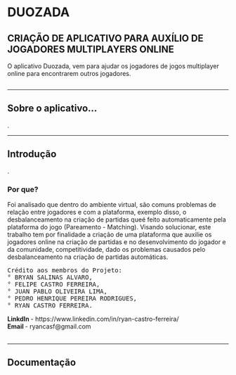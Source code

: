 <h1>DUOZADA</h1>
<h2>CRIAÇÃO DE APLICATIVO PARA AUXÍLIO DE JOGADORES
MULTIPLAYERS ONLINE</h2>
<p>O aplicativo Duozada, vem para ajudar os jogadores de jogos multiplayer online para
encontrarem outros jogadores.</p>
<img src="">

<hr>
<h2>Sobre o aplicativo...</h2>
<p>.</p>

<hr>
<h2>Introdução</h2>
<p>.</p>

<h3>Por que?</h3>
<p>Foi analisado que dentro do ambiente virtual, são comuns problemas de relação entre jogadores e com a plataforma, exemplo disso, o desbalanceamento na criação de partidas queé feito automaticamente pela plataforma do jogo (Pareamento - Matching).
Visando solucionar, este trabalho tem por finalidade a criação de uma plataforma que auxilie os jogadores online na criação de partidas e no desenvolvimento do jogador e da comunidade, competitividade, dado os problemas causados pelo desbalanceamento na criação de partidas automáticas.</p>
<pre>
Crédito aos membros do Projeto:
° BRYAN SALINAS ALVARO,
° FELIPE CASTRO FERREIRA,
° JUAN PABLO OLIVEIRA LIMA,
° PEDRO HENRIQUE PEREIRA RODRIGUES,
° RYAN CASTRO FERREIRA.
</pre>
<b>LinkdIn </b>- https://www.linkedin.com/in/ryan-castro-ferreira/ <br>
<b>Email </b>- ryancasf@gmail.com <br> <br>

<hr>
<h2>Documentação</h2>
<p></p>
<img src="">
<img src="">